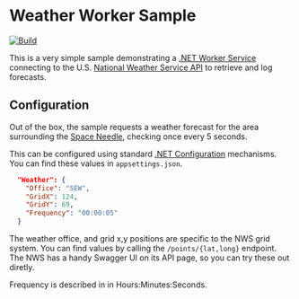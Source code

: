 # Weather Worker Sample

[![Build](https://github.com/jcoliz/Weather.Worker/actions/workflows/build.yml/badge.svg)](https://github.com/jcoliz/Weather.Worker/actions/workflows/build.yml)


This is a very simple sample demonstrating a [.NET Worker Service](https://learn.microsoft.com/en-us/dotnet/core/extensions/workers) connecting to the U.S. [National Weather Service API](https://www.weather.gov/documentation/services-web-api) to retrieve and log  forecasts.

## Configuration

Out of the box, the sample requests a weather forecast for the area surrounding the [Space Needle](https://www.spaceneedle.com/),
checking once every 5 seconds.

This can be configured using standard [.NET Configuration](https://learn.microsoft.com/en-us/dotnet/core/extensions/configuration)
mechanisms. You can find these values in `appsettings.json`.

```json
  "Weather": {
    "Office": "SEW",
    "GridX": 124,
    "GridY": 69,
    "Frequency": "00:00:05"
  }
```

The weather office, and grid x,y positions are specific to the NWS grid system. You can find values by calling the `/points/{lat,long}`
endpoint. The NWS has a handy Swagger UI on its API page, so you can try these out diretly.

Frequency is described in in Hours:Minutes:Seconds.
